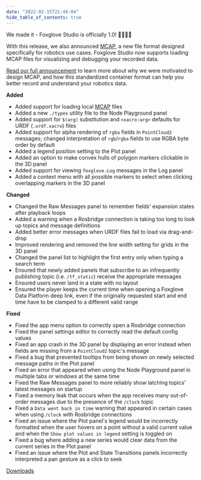 ```yaml
---
date: "2022-02-15T21:48:04"
hide_table_of_contents: true
---
```

We made it - Foxglove Studio is officially 1.0! 🥳🎈🎂🚀 

With this release, we also announced [MCAP](https://github.com/foxglove/mcap), a new file format designed specifically for robotics use cases. Foxglove Studio now supports loading MCAP files for visualizing and debugging your recorded data.

[Read our full announcement](https://foxglove.dev/blog/introducing-the-mcap-file-format) to learn more about why we were motivated to design MCAP, and how this standardized container format can help you better record and understand your robotics data.

**Added**

- Added support for loading local [MCAP](https://github.com/foxglove/mcap) files
- Added a new `./types` utility file to the Node Playground panel
- Added support for `$(arg)` substitution and `<xacro:arg>` defaults for URDF (`.urdf.xacro`) files
- Added support for alpha rendering of `rgba` fields in `PointCloud2` messages; changed interpretation of `rgb`/`rgba` fields to use RGBA byte order by default
- Added a legend position setting to the Plot panel
- Added an option to make convex hulls of polygon markers clickable in the 3D panel
- Added support for viewing `foxglove.Log` messages in the Log panel
- Added a context menu with all possible markers to select when clicking overlapping markers in the 3D panel

**Changed**

- Changed the Raw Messages panel to remember fields' expansion states after playback loops
- Added a warning when a Rosbridge connection is taking too long to look up topics and message definitions
- Added better error messages when URDF files fail to load via drag-and-drop
- Improved rendering and removed the line width setting for grids in the 3D panel
- Changed the panel list to highlight the first entry only when typing a search term
- Ensured that newly added panels that subscribe to an infrequently publishing topic (i.e. `/tf_static`) receive the appropriate messages
- Ensured users never land in a state with no layout
- Ensured the player keeps the current time when opening a Foxglove Data Platform deep link, even if the originally requested start and end time have to be clamped to a different valid range

**Fixed**
- Fixed the app menu option to correctly open a Rosbridge connection
- Fixed the panel settings editor to correctly read the default config values
- Fixed an app crash in the 3D panel by displaying an error instead when fields are missing from a `PointCloud2` topic's message
- Fixed a bug that prevented tooltips from being shown on newly selected message paths in the Plot panel
- Fixed an error that appeared when using the Node Playground panel in multiple tabs or windows at the same time
- Fixed the Raw Messages panel to more reliably show latching topics' latest messages on startup
- Fixed a memory leak that occurs when the app receives many out-of-order messages due to the presence of the `/clock` topic
- Fixed a `Data went back in time` warning that appeared in certain cases when using `/clock` with Rosbridge connections
- Fixed an issue where the Plot panel's legend would be incorrectly formatted when the user hovers on a point without a valid current value and when the `Show plot values in legend` setting is toggled on
- Fixed a bug where adding a new series would clear data from the current series in the Plot panel
- Fixed an issue where the Plot and State Transitions panels incorrectly interpreted a pan gesture as a click to seek
<!-- truncate -->
[Downloads](https://github.com/foxglove/studio/releases/tag/v1.0.0)
